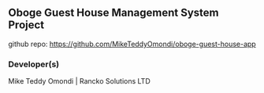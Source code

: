 ## Oboge Guest House Management System Project

github repo: https://github.com/MikeTeddyOmondi/oboge-guest-house-app

### Developer(s)

Mike Teddy Omondi | Rancko Solutions LTD
